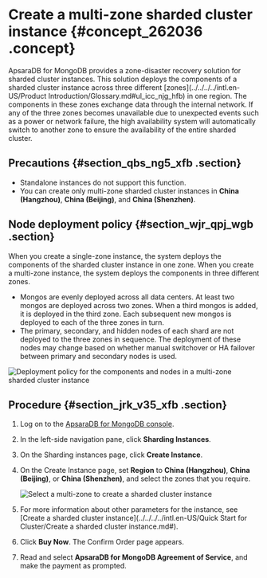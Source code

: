 # Create a multi-zone sharded cluster instance {#concept_262036 .concept}

ApsaraDB for MongoDB provides a zone-disaster recovery solution for sharded cluster instances. This solution deploys the components of a sharded cluster instance across three different [zones](../../../../intl.en-US/Product Introduction/Glossary.md#ul_icc_njg_hfb) in one region. The components in these zones exchange data through the internal network. If any of the three zones becomes unavailable due to unexpected events such as a power or network failure, the high availability system will automatically switch to another zone to ensure the availability of the entire sharded cluster.

## Precautions {#section_qbs_ng5_xfb .section}

-   Standalone instances do not support this function.
-   You can create only multi-zone sharded cluster instances in **China \(Hangzhou\)**, **China \(Beijing\)**, and **China \(Shenzhen\)**.

## Node deployment policy {#section_wjr_qpj_wgb .section}

When you create a single-zone instance, the system deploys the components of the sharded cluster instance in one zone. When you create a multi-zone instance, the system deploys the components in three different zones.

-   Mongos are evenly deployed across all data centers. At least two mongos are deployed across two zones. When a third mongos is added, it is deployed in the third zone. Each subsequent new mongos is deployed to each of the three zones in turn.
-   The primary, secondary, and hidden nodes of each shard are not deployed to the three zones in sequence. The deployment of these nodes may change based on whether manual switchover or HA failover between primary and secondary nodes is used.

![](images/46749_en-US.png "Deployment policy for the components and nodes in a multi-zone sharded cluster instance")

## Procedure {#section_jrk_v35_xfb .section}

1.  Log on to the [ApsaraDB for MongoDB console](https://mongodb.console.aliyun.com/#/mongodb/list).
2.  In the left-side navigation pane, click **Sharding Instances**.
3.  On the Sharding instances page, click **Create Instance**.
4.  On the Create Instance page, set **Region** to **China \(Hangzhou\)**, **China \(Beijing\)**, or **China \(Shenzhen\)**, and select the zones that you require.

    ![Select a multi-zone to create a sharded cluster instance](http://static-aliyun-doc.oss-cn-hangzhou.aliyuncs.com/assets/img/216351/156680398446740_en-US.png)

5.  For more information about other parameters for the instance, see [Create a sharded cluster instance](../../../../intl.en-US/Quick Start for Cluster/Create a sharded cluster instance.md#).
6.  Click **Buy Now**. The Confirm Order page appears.
7.  Read and select **ApsaraDB for MongoDB Agreement of Service**, and make the payment as prompted.

